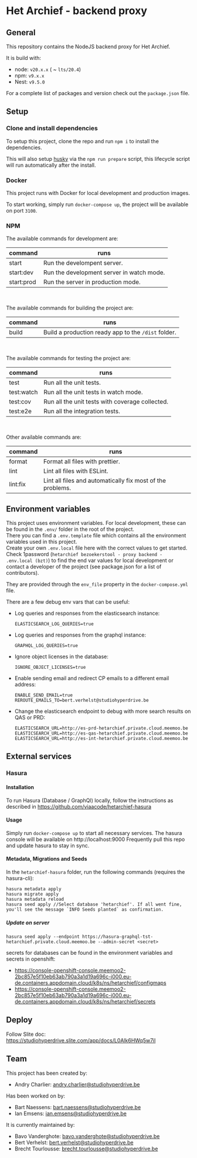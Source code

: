 # Het Archief - backend proxy

## General

This repository contains the NodeJS backend proxy for Het Archief.

It is build with:

- node: `v20.x.x` ( ~ `lts/20.4`)
- npm: `v9.x.x`
- Nest: `v9.5.0`

For a complete list of packages and version check out the `package.json` file.

## Setup

### Clone and install dependencies

To setup this project, clone the repo and run `npm i` to install the dependencies.

This will also setup [husky](https://github.com/typicode/husky) via the `npm run prepare` script,
this lifecycle script will run automatically after the install.

### Docker

This project runs with Docker for local development and production images.

To start working, simply run `docker-compose up`, the project will be available on port `3100`.

### NPM

The available commands for development are:

| command    | runs                                      |
|------------|-------------------------------------------|
| start      | Run the develompent server.               |
| start:dev  | Run the development server in watch mode. |
| start:prod | Run the server in production mode.        |

<br>

The available commands for building the project are:

| command | runs                                                |
|---------|-----------------------------------------------------|
| build   | Build a production ready app to the `/dist` folder. |

<br>

The available commands for testing the project are:

| command    | runs                                            |
|------------|-------------------------------------------------|
| test       | Run all the unit tests.                         |
| test:watch | Run all the unit tests in watch mode.           |
| test:cov   | Run all the unit tests with coverage collected. |
| test:e2e   | Run all the integration tests.                  |

<br>

Other available commands are:

| command  | runs                                                       |
|----------|------------------------------------------------------------|
| format   | Format all files with prettier.                            |
| lint     | Lint all files with ESLint.                                |
| lint:fix | Lint all files and automatically fix most of the problems. |

## Environment variables

This project uses environment variables. For local development, these can be found in the `.env/`
folder in the root of the project.  
There you can find a `.env.template` file which contains all the environment variables used in this
project.  
Create your own `.env.local` file here with the correct values to get started. Check 1password (`hetarchief bezoekerstool - proxy backend - .env.local (bzt)`)
to find the end var values for local development or contact
a developer of the project (see package.json for a list of contributors).

They are provided through the `env_file` property in the `docker-compose.yml` file.

There are a few debug env vars that can be useful:

- Log queries and responses from the elasticsearch instance:

  ```
  ELASTICSEARCH_LOG_QUERIES=true
  ```

- Log queries and responses from the graphql instance:

  ```
  GRAPHQL_LOG_QUERIES=true
  ```

- Ignore object licenses in the database:

  ```
  IGNORE_OBJECT_LICENSES=true
  ```

- Enable sending email and redirect CP emails to a different email address:

  ```
  ENABLE_SEND_EMAIL=true
  REROUTE_EMAILS_TO=bert.verhelst@studiohyperdrive.be
  ```

- Change the elasticsearch endpoint to debug with more search results on QAS or PRD:
  ```
  ELASTICSEARCH_URL=http://es-prd-hetarchief.private.cloud.meemoo.be
  ELASTICSEARCH_URL=http://es-qas-hetarchief.private.cloud.meemoo.be
  ELASTICSEARCH_URL=http://es-int-hetarchief.private.cloud.meemoo.be
  ```

## External services

### Hasura

#### Installation

To run Hasura (Database / GraphQl) locally, follow the instructions as described in https://github.com/viaacode/hetarchief-hasura

#### Usage

Simply run `docker-compose up` to start all necessary services. The hasura console will be available on http://localhost:9000
Frequently pull this repo and update hasura to stay in sync.

#### Metadata, Migrations and Seeds

In the `hetarchief-hasura` folder, run the following commands (requires the hasura-cli):

```
hasura metadata apply
hasura migrate apply
hasura metadata reload
hasura seed apply //Select database 'hetarchief'. If all went fine, you'll see the message `INFO Seeds planted` as confirmation.
```

##### Update on server

```
hasura seed apply --endpoint https://hasura-graphql-tst-hetarchief.private.cloud.meemoo.be --admin-secret <secret>
```

secrets for databases can be found in the environment variables and secrets in openshift:

- https://console-openshift-console.meemoo2-2bc857e5f10eb63ab790a3a1d19a696c-i000.eu-de.containers.appdomain.cloud/k8s/ns/hetarchief/configmaps
- https://console-openshift-console.meemoo2-2bc857e5f10eb63ab790a3a1d19a696c-i000.eu-de.containers.appdomain.cloud/k8s/ns/hetarchief/secrets

## Deploy

Follow Slite doc: https://studiohyperdrive.slite.com/app/docs/L0Alk6HWq5w7il

## Team

This project has been created by:

- Andry Charlier: andry.charlier@studiohyperdrive.be

Has been worked on by:

- Bart Naessens: bart.naessens@studiohyperdrive.be
- Ian Emsens: ian.emsens@studiohyperdrive.be

It is currently maintained by:

- Bavo Vanderghote: bavo.vanderghote@studiohyperdrive.be
- Bert Verhelst: bert.verhelst@studiohyperdrive.be
- Brecht Tourlousse: brecht.tourlousse@studiohyperdrive.be
